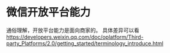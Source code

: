 # 微信开放平台能力

通俗理解，开放平台能力是面向商家的。
具体差异可以看 https://developers.weixin.qq.com/doc/oplatform/Third-party_Platforms/2.0/getting_started/terminology_introduce.html
